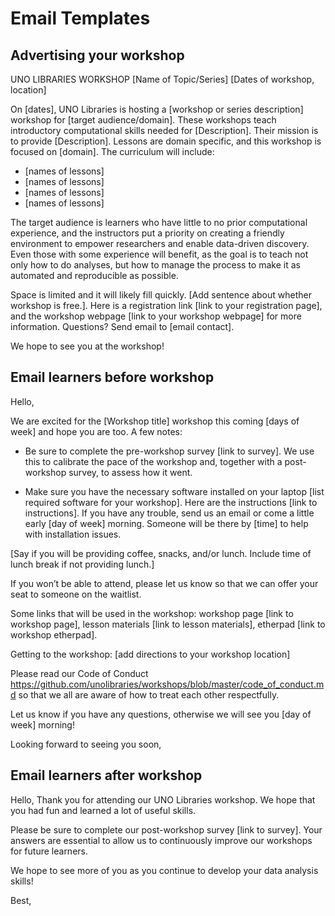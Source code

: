 # Email Templates

## Advertising your workshop

UNO LIBRARIES WORKSHOP [Name of Topic/Series] [Dates of workshop, location]

On [dates], UNO Libraries is hosting a [workshop or series description] workshop for [target audience/domain]. These workshops teach introductory computational skills needed for [Description]. Their mission is to provide [Description]. Lessons are domain specific, and this workshop is focused on [domain]. The curriculum will include:

- [names of lessons]
- [names of lessons]
- [names of lessons]
- [names of lessons]

The target audience is learners who have little to no prior computational experience, and the instructors put a priority on creating a friendly environment to empower researchers and enable data-driven discovery. Even those with some experience will benefit, as the goal is to teach not only how to do analyses, but how to manage the process to make it as automated and reproducible as possible.

Space is limited and it will likely fill quickly. [Add sentence about whether workshop is free.]. Here is a registration link [link to your registration page], and the workshop webpage [link to your workshop webpage] for more information. Questions? Send email to [email contact].

We hope to see you at the workshop!

## Email learners before workshop

Hello,

We are excited for the [Workshop title] workshop this coming [days of week] and hope you are too. A few notes:

- Be sure to complete the pre-workshop survey [link to survey]. We use this to calibrate the pace of the workshop and, together with a post-workshop survey, to assess how it went.

- Make sure you have the necessary software installed on your laptop [list required software for your workshop]. Here are the instructions [link to instructions]. If you have any trouble, send us an email or come a little early [day of week] morning. Someone will be there by [time] to help with installation issues.

[Say if you will be providing coffee, snacks, and/or lunch. Include time of lunch break if not providing lunch.]

If you won’t be able to attend, please let us know so that we can offer your seat to someone on the waitlist.

Some links that will be used in the workshop: workshop page [link to workshop page], lesson materials [link to lesson materials], etherpad [link to workshop etherpad].

Getting to the workshop: [add directions to your workshop location]

Please read our Code of Conduct <https://github.com/unolibraries/workshops/blob/master/code_of_conduct.md> so that we all are aware of how to treat each other respectfully.

Let us know if you have any questions, otherwise we will see you [day of week] morning!

Looking forward to seeing you soon,

## Email learners after workshop

Hello, Thank you for attending our UNO Libraries workshop. We hope that you had fun and learned a lot of useful skills.

Please be sure to complete our post-workshop survey [link to survey]. Your answers are essential to allow us to continuously improve our workshops for future learners.

We hope to see more of you as you continue to develop your data analysis skills!

Best,
